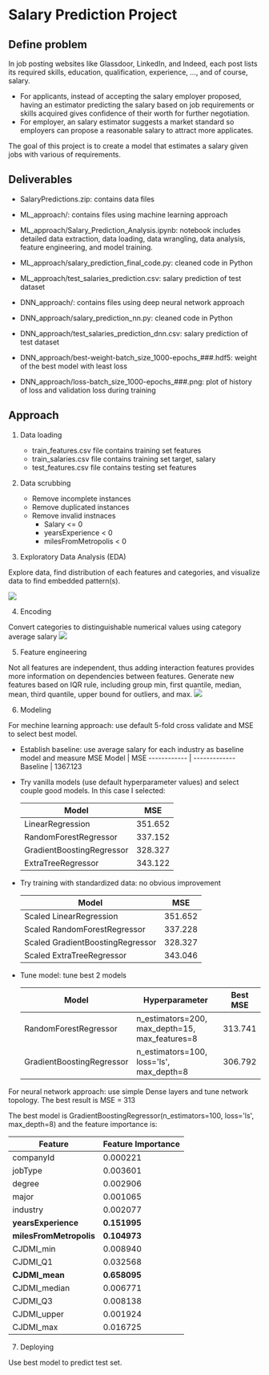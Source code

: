 # Salary Prediction Project
## Define problem
In job posting websites like Glassdoor, LinkedIn, and Indeed, each post lists its required skills, education, qualification, experience, ..., and of course, salary. 
* For applicants, instead of accepting the salary employer proposed, having an estimator predicting the salary based on job requirements or skills acquired gives confidence of their worth for further negotiation. 
* For employer, an salary estimator suggests a market standard so employers can propose a reasonable salary to attract more applicates. 

The goal of this project is to create a model that estimates a salary given jobs with various of requirements.

## Deliverables
- SalaryPredictions.zip: contains data files

- ML_approach/: contains files using machine learning approach
- ML_approach/Salary_Prediction_Analysis.ipynb: notebook includes detailed data extraction, data loading, data wrangling, data analysis, feature engineering, and model training.
- ML_approach/salary_prediction_final_code.py: cleaned code in Python
- ML_approach/test_salaries_prediction.csv: salary prediction of test dataset

- DNN_approach/: contains files using deep neural network approach
- DNN_approach/salary_prediction_nn.py: cleaned code in Python
- DNN_approach/test_salaries_prediction_dnn.csv: salary prediction of test dataset
- DNN_approach/best-weight-batch_size_1000-epochs_###.hdf5: weight of the best model with least loss
- DNN_approach/loss-batch_size_1000-epochs_###.png: plot of history of loss and validation loss during training

## Approach
1. Data loading
    * train_features.csv file contains training set features
    * train_salaries.csv file contains training set target, salary
    * test_features.csv file contains testing set features

2. Data scrubbing
    * Remove incomplete instances
    * Remove duplicated instances
    * Remove invalid instnaces
        * Salary <= 0
        * yearsExperience < 0
        * milesFromMetropolis < 0

3. Exploratory Data Analysis (EDA)

Explore data, find distribution of each features and categories, and visualize data to find embedded pattern(s).

<img src="images/eda_boxplots.png">

4. Encoding

Convert categories to distinguishable numerical values using category average salary
<img src="images/encoder_corr_matrix.png">

5. Feature engineering

Not all features are independent, thus adding interaction features provides more information on dependencies between features. Generate new features based on IQR rule, including group min, first quantile, median, mean, third quantile, upper bound for outliers, and max.
<img src="images/feat_eng_corr_matrix.png">

6. Modeling

For mechine learning approach: use default 5-fold cross validate and MSE to select best model.
  * Establish baseline: use average salary for each industry as baseline model and measure MSE
      Model | MSE
      ------------ | -------------
      Baseline | 1367.123
      
  * Try vanilla models (use default hyperparameter values) and select couple good models. In this case I selected:
  
      Model | MSE
      ------------ | -------------
      LinearRegression | 351.652
      RandomForestRegressor | 337.152
      GradientBoostingRegressor | 328.327
      ExtraTreeRegressor | 343.122

  * Try training with standardized data: no obvious improvement
  
      Model | MSE
      ------------ | -------------
      Scaled LinearRegression | 351.652
      Scaled RandomForestRegressor | 337.228
      Scaled GradientBoostingRegressor | 328.327
      Scaled ExtraTreeRegressor | 343.046
      
  * Tune model: tune best 2 models
  
      Model | Hyperparameter | Best MSE
      ------------ | ------------- | -------------
      RandomForestRegressor | n_estimators=200, max_depth=15, max_features=8 | 313.741
      GradientBoostingRegressor | n_estimators=100, loss='ls', max_depth=8 | 306.792

For neural network approach: use simple Dense layers and tune network topology. The best result is MSE = 313

The best model is GradientBoostingRegressor(n_estimators=100, loss='ls', max_depth=8) and the feature importance is:

Feature | Feature Importance
------------ | -------------
companyId | 0.000221
jobType | 0.003601
degree | 0.002906
major | 0.001065
industry | 0.002077
**yearsExperience** | **0.151995**
**milesFromMetropolis** | **0.104973**
CJDMI_min | 0.008940
CJDMI_Q1 | 0.032568
**CJDMI_mean** | **0.658095**
CJDMI_median | 0.006771
CJDMI_Q3 | 0.008138
CJDMI_upper | 0.001924
CJDMI_max | 0.016725

7. Deploying

Use best model to predict test set.
